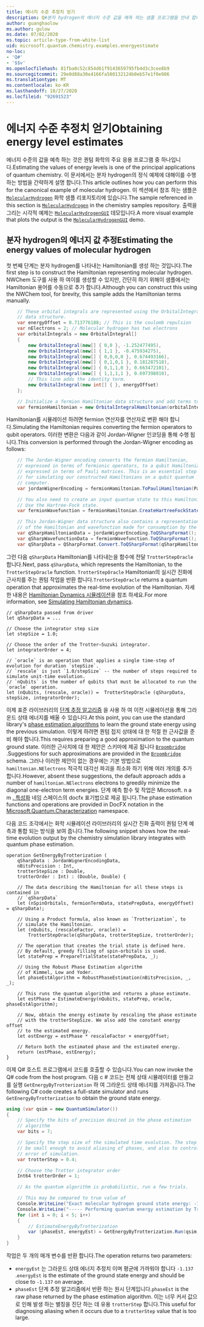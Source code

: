 ```yaml
---
title: 에너지 수준 추정치 얻기
description: Q#분자 hydrogen의 에너지 수준 값을 예측 하는 샘플 프로그램을 안내 합니다.
author: guanghaolow
ms.author: gulow
ms.date: 07/02/2020
ms.topic: article-type-from-white-list
uid: microsoft.quantum.chemistry.examples.energyestimate
no-loc:
- 'Q#'
- '$$v'
ms.openlocfilehash: 81fba0c52c854d61f9143659795fb4d3c3cee8b9
ms.sourcegitcommit: 29e0d88a30e4166fa580132124b0eb57e1f0e986
ms.translationtype: MT
ms.contentlocale: ko-KR
ms.lasthandoff: 10/27/2020
ms.locfileid: "92691523"
---
```

# <a name="obtaining-energy-level-estimates"></a><span data-ttu-id="8ad95-103">에너지 수준 추정치 얻기</span><span class="sxs-lookup"><span data-stu-id="8ad95-103">Obtaining energy level estimates</span></span>
<span data-ttu-id="8ad95-104">에너지 수준의 값을 예측 하는 것은 퀀텀 화학의 주요 응용 프로그램 중 하나입니다.</span><span class="sxs-lookup"><span data-stu-id="8ad95-104">Estimating the values of energy levels is one of the principal applications of quantum chemistry.</span></span> <span data-ttu-id="8ad95-105">이 문서에서는 분자 hydrogen의 정식 예제에 대해이를 수행 하는 방법을 간략하게 설명 합니다.</span><span class="sxs-lookup"><span data-stu-id="8ad95-105">This article outlines how you can perform this for the canonical example of molecular hydrogen.</span></span> <span data-ttu-id="8ad95-106">이 섹션에서 참조 하는 샘플은 [`MolecularHydrogen`](https://github.com/microsoft/Quantum/tree/main/samples/chemistry/MolecularHydrogen) 화학 샘플 리포지토리에 있습니다.</span><span class="sxs-lookup"><span data-stu-id="8ad95-106">The sample referenced in this section is [`MolecularHydrogen`](https://github.com/microsoft/Quantum/tree/main/samples/chemistry/MolecularHydrogen) in the chemistry samples repository.</span></span> <span data-ttu-id="8ad95-107">출력을 그리는 시각적 예제는 [`MolecularHydrogenGUI`](https://github.com/microsoft/Quantum/tree/main/samples/chemistry/MolecularHydrogenGUI) 데모입니다.</span><span class="sxs-lookup"><span data-stu-id="8ad95-107">A more visual example that plots the output is the [`MolecularHydrogenGUI`](https://github.com/microsoft/Quantum/tree/main/samples/chemistry/MolecularHydrogenGUI) demo.</span></span>

## <a name="estimating-the-energy-values-of-molecular-hydrogen"></a><span data-ttu-id="8ad95-108">분자 hydrogen의 에너지 값 추정</span><span class="sxs-lookup"><span data-stu-id="8ad95-108">Estimating the energy values of molecular hydrogen</span></span>

<span data-ttu-id="8ad95-109">첫 번째 단계는 분자 hydrogen를 나타내는 Hamiltonian를 생성 하는 것입니다.</span><span class="sxs-lookup"><span data-stu-id="8ad95-109">The first step is to construct the Hamiltonian representing molecular hydrogen.</span></span> <span data-ttu-id="8ad95-110">NWChem 도구를 사용 하 여이를 생성할 수 있지만, 간단히 하기 위해이 샘플에서는 Hamiltonian 용어를 수동으로 추가 합니다.</span><span class="sxs-lookup"><span data-stu-id="8ad95-110">Although you can construct this using the NWChem tool, for brevity, this sample adds the Hamiltonian terms manually.</span></span>

```csharp
    // These orbital integrals are represented using the OrbitalIntegral
    // data structure.
    var energyOffset = 0.713776188; // This is the coulomb repulsion
    var nElectrons = 2; // Molecular hydrogen has two electrons
    var orbitalIntegrals = new OrbitalIntegral[]
    {
        new OrbitalIntegral(new[] { 0,0 }, -1.252477495),
        new OrbitalIntegral(new[] { 1,1 }, -0.475934275),
        new OrbitalIntegral(new[] { 0,0,0,0 }, 0.674493166),
        new OrbitalIntegral(new[] { 0,1,0,1 }, 0.181287518),
        new OrbitalIntegral(new[] { 0,1,1,0 }, 0.663472101),
        new OrbitalIntegral(new[] { 1,1,1,1 }, 0.697398010),
        // This line adds the identity term.
        new OrbitalIntegral(new int[] { }, energyOffset)
    };

    // Initialize a fermion Hamiltonian data structure and add terms to it.
    var fermionHamiltonian = new OrbitalIntegralHamiltonian(orbitalIntegrals).ToFermionHamiltonian();
```

<span data-ttu-id="8ad95-111">Hamiltonian를 시뮬레이션 하려면 fermion 연산자를 연산자로 변환 해야 합니다.</span><span class="sxs-lookup"><span data-stu-id="8ad95-111">Simulating the Hamiltonian requires converting the fermion operators to qubit operators.</span></span> <span data-ttu-id="8ad95-112">이러한 변환은 다음과 같이 Jordan-Wigner 인코딩을 통해 수행 됩니다.</span><span class="sxs-lookup"><span data-stu-id="8ad95-112">This conversion is performed through the Jordan-Wigner encoding as follows:</span></span>

```csharp
    // The Jordan-Wigner encoding converts the fermion Hamiltonian, 
    // expressed in terms of fermionic operators, to a qubit Hamiltonian,
    // expressed in terms of Pauli matrices. This is an essential step
    // for simulating our constructed Hamiltonians on a qubit quantum
    // computer.
    var jordanWignerEncoding = fermionHamiltonian.ToPauliHamiltonian(Pauli.QubitEncoding.JordanWigner);

    // You also need to create an input quantum state to this Hamiltonian.
    // Use the Hartree-Fock state.
    var fermionWavefunction = fermionHamiltonian.CreateHartreeFockState(nElectrons);

    // This Jordan-Wigner data structure also contains a representation 
    // of the Hamiltonian and wavefunction made for consumption by the Q# operations.
    var qSharpHamiltonianData = jordanWignerEncoding.ToQSharpFormat();
    var qSharpWavefunctionData = fermionWavefunction.ToQSharpFormat();
    var qSharpData = QSharpFormat.Convert.ToQSharpFormat(qSharpHamiltonianData, qSharpWavefunctionData);
```

<span data-ttu-id="8ad95-113">그런 다음 `qSharpData` Hamiltonian를 나타내는을 함수에 전달 `TrotterStepOracle` 합니다.</span><span class="sxs-lookup"><span data-stu-id="8ad95-113">Next, pass `qSharpData`, which represents the Hamiltonian, to the `TrotterStepOracle` function.</span></span> <span data-ttu-id="8ad95-114">`TrotterStepOracle` Hamiltonian의 실시간 진화에 근사치를 주는 퀀텀 작업을 반환 합니다.</span><span class="sxs-lookup"><span data-stu-id="8ad95-114">`TrotterStepOracle` returns a quantum operation that approximates the real-time evolution of the Hamiltonian.</span></span> <span data-ttu-id="8ad95-115">자세한 내용은 [Hamiltonian Dynamics 시뮬레이션](xref:microsoft.quantum.chemistry.concepts.simulationalgorithms)을 참조 하세요.</span><span class="sxs-lookup"><span data-stu-id="8ad95-115">For more information, see [Simulating Hamiltonian dynamics](xref:microsoft.quantum.chemistry.concepts.simulationalgorithms).</span></span>

```qsharp
// qSharpData passed from driver
let qSharpData = ... 

// Choose the integrator step size
let stepSize = 1.0;

// Choose the order of the Trotter—Suzuki integrator.
let integratorOrder = 4;

// `oracle` is an operation that applies a single time-step of evolution for duration `stepSize`.
// `rescale` is just `1.0/stepSize` -- the number of steps required to simulate unit-time evolution.
// `nQubits` is the number of qubits that must be allocated to run the `oracle` operation.
let (nQubits, (rescale, oracle)) =  TrotterStepOracle (qSharpData, stepSize, integratorOrder);
```

<span data-ttu-id="8ad95-116">이제 표준 라이브러리의 [단계 추정 알고리즘](xref:microsoft.quantum.libraries.characterization) 을 사용 하 여 이전 시뮬레이션을 통해 그라운드 상태 에너지를 배울 수 있습니다.</span><span class="sxs-lookup"><span data-stu-id="8ad95-116">At this point, you can use the standard library's [phase estimation algorithms](xref:microsoft.quantum.libraries.characterization) to learn the ground state energy using the previous simulation.</span></span> <span data-ttu-id="8ad95-117">이렇게 하려면 퀀텀 접지 상태에 대 한 적절 한 근사값을 준비 해야 합니다.</span><span class="sxs-lookup"><span data-stu-id="8ad95-117">This requires preparing a good approximation to the quantum ground state.</span></span> <span data-ttu-id="8ad95-118">이러한 근사치에 대 한 제안은 스키마에 제공 됩니다 [`Broombridge`](xref:microsoft.quantum.libraries.chemistry.schema.broombridge) .</span><span class="sxs-lookup"><span data-stu-id="8ad95-118">Suggestions for such approximations are provided in the [`Broombridge`](xref:microsoft.quantum.libraries.chemistry.schema.broombridge) schema.</span></span> <span data-ttu-id="8ad95-119">그러나 이러한 제안이 없는 경우에는 기본 방법으로 `hamiltonian.NElectrons` 적극적 대각선 파괴을 최소화 하기 위해 여러 개의를 추가 합니다.</span><span class="sxs-lookup"><span data-stu-id="8ad95-119">However, absent these suggestions, the default approach adds a number of `hamiltonian.NElectrons` electrons to greedily minimize the diagonal one-electron term energies.</span></span> <span data-ttu-id="8ad95-120">단계 예측 함수 및 작업은 Microsoft. n a m [. 특성화](xref:Microsoft.Quantum.Characterization) 네임 스페이스의 docfx 표기법으로 제공 됩니다.</span><span class="sxs-lookup"><span data-stu-id="8ad95-120">The phase estimation functions and operations are provided in DocFX notation in the [Microsoft.Quantum.Characterization](xref:Microsoft.Quantum.Characterization) namespace.</span></span>

<span data-ttu-id="8ad95-121">다음 코드 조각에서는 화학 시뮬레이션 라이브러리의 실시간 진화 출력이 퀀텀 단계 예측과 통합 되는 방식을 보여 줍니다.</span><span class="sxs-lookup"><span data-stu-id="8ad95-121">The following snippet shows how the real-time evolution output by the chemistry simulation library integrates with quantum phase estimation.</span></span>

```qsharp
operation GetEnergyByTrotterization (
    qSharpData : JordanWignerEncodingData, 
    nBitsPrecision : Int, 
    trotterStepSize : Double, 
    trotterOrder : Int) : (Double, Double) {
    
    // The data describing the Hamiltonian for all these steps is contained in
    // `qSharpData`
    let (nSpinOrbitals, fermionTermData, statePrepData, energyOffset) = qSharpData!;
    
    // Using a Product formula, also known as `Trotterization`, to
    // simulate the Hamiltonian.
    let (nQubits, (rescaleFactor, oracle)) = 
        TrotterStepOracle(qSharpData, trotterStepSize, trotterOrder);
    
    // The operation that creates the trial state is defined here.
    // By default, greedy filling of spin-orbitals is used.
    let statePrep = PrepareTrialState(statePrepData, _);
    
    // Using the Robust Phase Estimation algorithm
    // of Kimmel, Low and Yoder.
    let phaseEstAlgorithm = RobustPhaseEstimation(nBitsPrecision, _, _);
    
    // This runs the quantum algorithm and returns a phase estimate.
    let estPhase = EstimateEnergy(nQubits, statePrep, oracle, phaseEstAlgorithm);
    
    // Now, obtain the energy estimate by rescaling the phase estimate
    // with the trotterStepSize. We also add the constant energy offset
    // to the estimated energy.
    let estEnergy = estPhase * rescaleFactor + energyOffset;
    
    // Return both the estimated phase and the estimated energy.
    return (estPhase, estEnergy);
}
```

<span data-ttu-id="8ad95-122">이제 Q# 호스트 프로그램에서 코드를 호출할 수 있습니다.</span><span class="sxs-lookup"><span data-stu-id="8ad95-122">You can now invoke the Q# code from the host program.</span></span> <span data-ttu-id="8ad95-123">다음 c # 코드는 전체 상태 시뮬레이터를 만들고를 실행 `GetEnergyByTrotterization` 하 여 그라운드 상태 에너지를 가져옵니다.</span><span class="sxs-lookup"><span data-stu-id="8ad95-123">The following C# code creates a full-state simulator and runs `GetEnergyByTrotterization` to obtain the ground state energy.</span></span>

```csharp
using (var qsim = new QuantumSimulator())
{
    // Specify the bits of precision desired in the phase estimation 
    // algorithm
    var bits = 7;

    // Specify the step size of the simulated time evolution. The step size needs to
    // be small enough to avoid aliasing of phases, and also to control the
    // error of simulation.
    var trotterStep = 0.4;

    // Choose the Trotter integrator order
    Int64 trotterOrder = 1;

    // As the quantum algorithm is probabilistic, run a few trials.

    // This may be compared to true value of
    Console.WriteLine("Exact molecular hydrogen ground state energy: -1.137260278.\n");
    Console.WriteLine("----- Performing quantum energy estimation by Trotter simulation algorithm");
    for (int i = 0; i < 5; i++)
    {
        // EstimateEnergyByTrotterization
        var (phaseEst, energyEst) = GetEnergyByTrotterization.Run(qsim, qSharpData, bits, trotterStep, trotterOrder).Result;
    }
}
```

<span data-ttu-id="8ad95-124">작업은 두 개의 매개 변수를 반환 합니다.</span><span class="sxs-lookup"><span data-stu-id="8ad95-124">The operation returns two parameters:</span></span> 

- <span data-ttu-id="8ad95-125">`energyEst` 는 그라운드 상태 에너지 추정치 이며 평균에 가까워야 합니다 `-1.137` .</span><span class="sxs-lookup"><span data-stu-id="8ad95-125">`energyEst` is the estimate of the ground state energy and should be close to `-1.137` on average.</span></span> 
- <span data-ttu-id="8ad95-126">`phaseEst` 단계 추정 알고리즘에서 반환 하는 원시 단계입니다.</span><span class="sxs-lookup"><span data-stu-id="8ad95-126">`phaseEst` is the raw phase returned by the phase estimation algorithm.</span></span> <span data-ttu-id="8ad95-127">이는 너무 커서 값으로 인해 발생 하는 별칭을 진단 하는 데 유용 `trotterStep` 합니다.</span><span class="sxs-lookup"><span data-stu-id="8ad95-127">This useful for diagnosing aliasing when it occurs due to a `trotterStep` value that is too large.</span></span>
